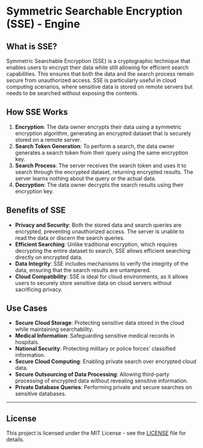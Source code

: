 # Symmetric Searchable Encryption (SSE) - Engine

## What is SSE?

Symmetric Searchable Encryption (SSE) is a cryptographic technique that enables users to encrypt their data while still allowing for efficient search capabilities. This ensures that both the data and the search process remain secure from unauthorized access. SSE is particularly useful in cloud computing scenarios, where sensitive data is stored on remote servers but needs to be searched without exposing the contents.

## How SSE Works

1. **Encryption**: The data owner encrypts their data using a symmetric encryption algorithm, generating an encrypted dataset that is securely stored on a remote server.
2. **Search Token Generation**: To perform a search, the data owner generates a search token from their query using the same encryption key.
3. **Search Process**: The server receives the search token and uses it to search through the encrypted dataset, returning encrypted results. The server learns nothing about the query or the actual data.
4. **Decryption**: The data owner decrypts the search results using their encryption key.

## Benefits of SSE

- **Privacy and Security**: Both the stored data and search queries are encrypted, preventing unauthorized access. The server is unable to read the data or discern the search queries.
- **Efficient Searching**: Unlike traditional encryption, which requires decrypting the entire dataset to search, SSE allows efficient searching directly on encrypted data.
- **Data Integrity**: SSE includes mechanisms to verify the integrity of the data, ensuring that the search results are untampered.
- **Cloud Compatibility**: SSE is ideal for cloud environments, as it allows users to securely store sensitive data on cloud servers without sacrificing privacy.

## Use Cases

- **Secure Cloud Storage**: Protecting sensitive data stored in the cloud while maintaining searchability.
- **Medical Information**: Safeguarding sensitive medical records in hospitals.
- **National Security**: Protecting military or police forces' classified information.
- **Secure Cloud Computing**: Enabling private search over encrypted cloud data.
- **Secure Outsourcing of Data Processing**: Allowing third-party processing of encrypted data without revealing sensitive information.
- **Private Database Queries**: Performing private and secure searches on sensitive databases.

---

## License

This project is licensed under the MIT License - see the [LICENSE](./LICENSE) file for details.
